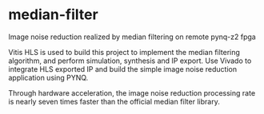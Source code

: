 # median-filter
Image noise reduction realized by median filtering on remote pynq-z2 fpga

Vitis HLS is used to build this project to implement the median filtering algorithm, and perform simulation, synthesis and IP export.
Use Vivado to integrate HLS exported IP and build the simple image noise reduction application using PYNQ.

Through hardware acceleration, the image noise reduction processing rate is nearly seven times faster than the official median filter library.
